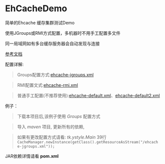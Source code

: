 EhCacheDemo
===========


简单的Ehcache 缓存集群测试Demo

使用JGroups或RMI方式配置，多机器时不用手工配置多文件

同一局域网如有多台缓存服务器会自动发现与连接

[参考文档](https://github.com/ystyle/EhCacheDemo/blob/master/%E5%8F%82%E8%80%83%E6%96%87%E6%A1%A3.txt)

配置详解:
>Groups配置方式:[ehcache-jgroups.xml](https://github.com/ystyle/EhCacheDemo/blob/master/ehcache-jgroups.xml)

>RMI配置文式:[ehcache-rmi.xml](https://github.com/ystyle/EhCacheDemo/blob/master/ehcache-rmi.xml)

>普通手工配置(不推荐使用):[ehcache-default.xml](https://github.com/ystyle/EhCacheDemo/blob/master/ehcache-default.xml)、[ehcache-default2.xml](https://github.com/ystyle/EhCacheDemo/blob/master/ehcache-default2.xml)

例子：
>下载本项目后,该例子使用 *Groups* 配置方式

>导入 _maven_ 项目, 更新所有的依赖, 

>如果有更改配置方式请看: _tk.ystyle.Main_ 39行 ` CacheManager.newInstance(getClass().getResourceAsStream("/ehcache-jgroups.xml"));`


JAR依赖详情请看 **pom.xml**